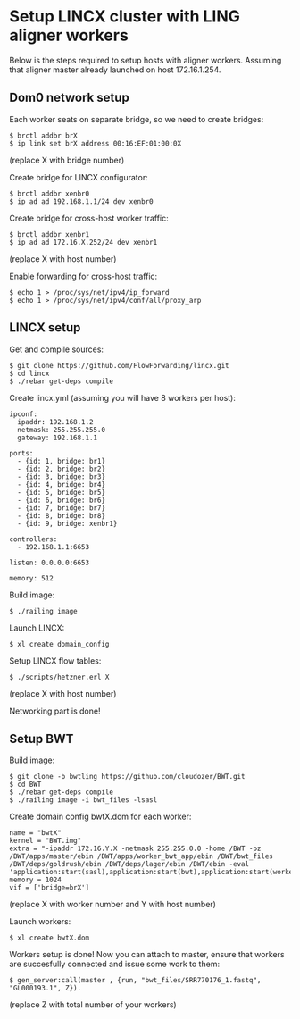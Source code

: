 # Setup LINCX cluster with LING aligner workers

Below is the steps required to setup hosts with aligner workers.
Assuming that aligner master already launched on host 172.16.1.254.

## Dom0 network setup

Each worker seats on separate bridge, so we need to create bridges:

	$ brctl addbr brX
	$ ip link set brX address 00:16:EF:01:00:0X
(replace X with bridge number)

Create bridge for LINCX configurator:

	$ brctl addbr xenbr0
	$ ip ad ad 192.168.1.1/24 dev xenbr0

Create bridge for cross-host worker traffic:

	$ brctl addbr xenbr1
	$ ip ad ad 172.16.X.252/24 dev xenbr1
(replace X with host number)

Enable forwarding for cross-host traffic:

	$ echo 1 > /proc/sys/net/ipv4/ip_forward
	$ echo 1 > /proc/sys/net/ipv4/conf/all/proxy_arp

## LINCX setup

Get and compile sources:

	$ git clone https://github.com/FlowForwarding/lincx.git
	$ cd lincx
	$ ./rebar get-deps compile

Create lincx.yml (assuming you will have 8 workers per host):
```
ipconf:
  ipaddr: 192.168.1.2
  netmask: 255.255.255.0
  gateway: 192.168.1.1

ports:
  - {id: 1, bridge: br1}
  - {id: 2, bridge: br2}
  - {id: 3, bridge: br3}
  - {id: 4, bridge: br4}
  - {id: 5, bridge: br5}
  - {id: 6, bridge: br6}
  - {id: 7, bridge: br7}
  - {id: 8, bridge: br8}
  - {id: 9, bridge: xenbr1}

controllers:
  - 192.168.1.1:6653

listen: 0.0.0.0:6653

memory: 512
```

Build image:

	$ ./railing image
Launch LINCX:

	$ xl create domain_config
Setup LINCX flow tables:

	$ ./scripts/hetzner.erl X
(replace X with host number)

Networking part is done!

## Setup BWT
Build image:

	$ git clone -b bwtling https://github.com/cloudozer/BWT.git
	$ cd BWT
	$ ./rebar get-deps compile
	$ ./railing image -i bwt_files -lsasl

Create domain config bwtX.dom for each worker:
```
name = "bwtX"
kernel = "BWT.img"
extra = "-ipaddr 172.16.Y.X -netmask 255.255.0.0 -home /BWT -pz /BWT/apps/master/ebin /BWT/apps/worker_bwt_app/ebin /BWT/bwt_files /BWT/deps/goldrush/ebin /BWT/deps/lager/ebin /BWT/ebin -eval 'application:start(sasl),application:start(bwt),application:start(worker_bwt_app)'"
memory = 1024
vif = ['bridge=brX']
```
(replace X with worker number and Y with host number)

Launch workers:

	$ xl create bwtX.dom

Workers setup is done! Now you can attach to master, ensure that workers are succesfully connected and issue some work to them:

	$ gen_server:call(master , {run, "bwt_files/SRR770176_1.fastq", "GL000193.1", Z}).
(replace Z with total number of your workers)
